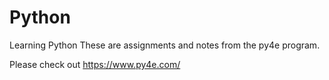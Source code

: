 # Python
Learning Python
These are assignments and notes from the py4e program.

Please check out https://www.py4e.com/
